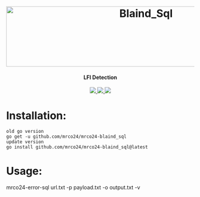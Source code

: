 <h1 align="center">
<a href="https://cooltext.com"><img src="https://images.cooltext.com/5678563.png" width="733" height="161" alt="Blaind_Sql" /></a>
</h1>
<h4 align="center">LFI Detection</h4>
<p align="center">
  <a href="https://github.com/mrco24/mrco24-lfi">
    <img src="https://img.shields.io/badge/Mrco24-_Blind%20_Sql_Injection_Detection-green">
  </a>
   <a href="https://github.com/mrco24/mrco24-lf">
    <img src="https://img.shields.io/static/v1?label=Update&message=V1.0&color=green">
  </a>
  <a href="https://twitter.com/mrco24">
      <img src="https://img.shields.io/twitter/follow/mrco24?style=social">
  </a>
</p>

# Installation:
```
old go version
go get -u github.com/mrco24/mrco24-blaind_sql
update version
go install github.com/mrco24/mrco24-blaind_sql@latest
```
# Usage:
mrco24-error-sql url.txt -p payload.txt -o output.txt -v
```


